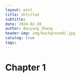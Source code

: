 ```yaml
---
layout: post
title: Untitled
subtitle: 
date: 2024-02-28
author: Baiyang Zhang
header-img: img/background1.jpg
catalog: true
tags:
---
```


# Chapter 1


